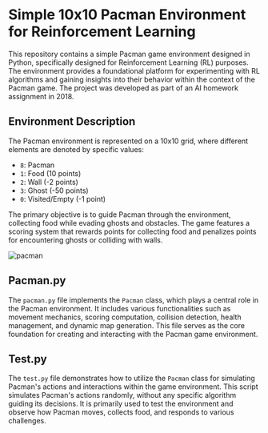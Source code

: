 # Simple 10x10 Pacman Environment for Reinforcement Learning

This repository contains a simple Pacman game environment designed in Python, specifically designed for Reinforcement Learning (RL) purposes. The environment provides a foundational platform for experimenting with RL algorithms and gaining insights into their behavior within the context of the Pacman game. The project was developed as part of an AI homework assignment in 2018.

## Environment Description

The Pacman environment is represented on a 10x10 grid, where different elements are denoted by specific values:

- `8`: Pacman
- `1`: Food (10 points)
- `2`: Wall (-2 points)
- `3`: Ghost (-50 points)
- `0`: Visited/Empty (-1 point)

The primary objective is to guide Pacman through the environment, collecting food while evading ghosts and obstacles. The game features a scoring system that rewards points for collecting food and penalizes points for encountering ghosts or colliding with walls.

![pacman](https://user-images.githubusercontent.com/55997117/154800815-df61af74-b9d6-4d01-a9d7-fe9ae65a2e42.gif)

## Pacman.py

The `pacman.py` file implements the `Pacman` class, which plays a central role in the Pacman environment. It includes various functionalities such as movement mechanics, scoring computation, collision detection, health management, and dynamic map generation. This file serves as the core foundation for creating and interacting with the Pacman game environment.

## Test.py

The `test.py` file demonstrates how to utilize the `Pacman` class for simulating Pacman's actions and interactions within the game environment. This script simulates Pacman's actions randomly, without any specific algorithm guiding its decisions. It is primarily used to test the environment and observe how Pacman moves, collects food, and responds to various challenges.
